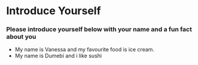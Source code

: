 # Introduce Yourself
### Please introduce yourself below with your name and a fun fact about you
- My name is Vanessa and my favourite food is ice cream.
- My name is Dumebi and i like sushi
